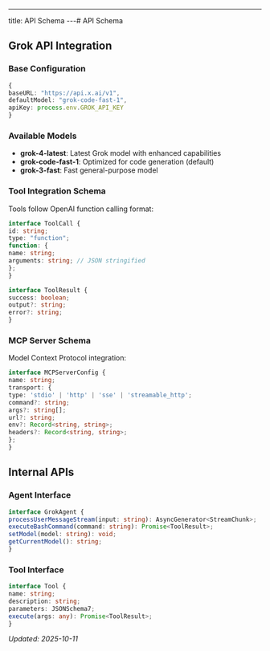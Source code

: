 ---
title: API Schema
---# API Schema

## Grok API Integration

### Base Configuration
```typescript
{
baseURL: "https://api.x.ai/v1",
defaultModel: "grok-code-fast-1",
apiKey: process.env.GROK_API_KEY
}
```

### Available Models
- **grok-4-latest**: Latest Grok model with enhanced capabilities
- **grok-code-fast-1**: Optimized for code generation (default)
- **grok-3-fast**: Fast general-purpose model

### Tool Integration Schema
Tools follow OpenAI function calling format:

```typescript
interface ToolCall {
id: string;
type: "function";
function: {
name: string;
arguments: string; // JSON stringified
};
}

interface ToolResult {
success: boolean;
output?: string;
error?: string;
}
```

### MCP Server Schema
Model Context Protocol integration:

```typescript
interface MCPServerConfig {
name: string;
transport: {
type: 'stdio' | 'http' | 'sse' | 'streamable_http';
command?: string;
args?: string[];
url?: string;
env?: Record<string, string>;
headers?: Record<string, string>;
};
}
```

## Internal APIs

### Agent Interface
```typescript
interface GrokAgent {
processUserMessageStream(input: string): AsyncGenerator<StreamChunk>;
executeBashCommand(command: string): Promise<ToolResult>;
setModel(model: string): void;
getCurrentModel(): string;
}
```

### Tool Interface
```typescript
interface Tool {
name: string;
description: string;
parameters: JSONSchema7;
execute(args: any): Promise<ToolResult>;
}
```

*Updated: 2025-10-11*